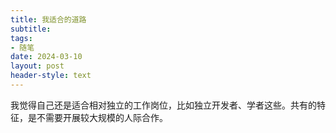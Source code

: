 ```yaml
---
title: 我适合的道路
subtitle: 
tags: 
- 随笔
date: 2024-03-10
layout: post
header-style: text
---
```


我觉得自己还是适合相对独立的工作岗位，比如独立开发者、学者这些。共有的特征，是不需要开展较大规模的人际合作。
